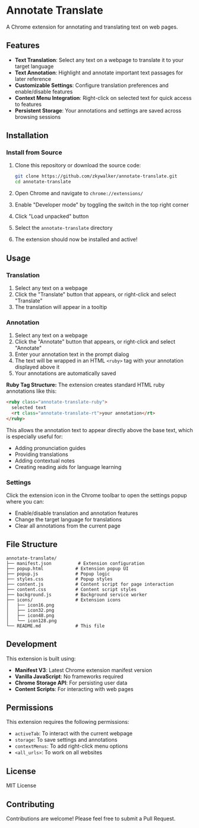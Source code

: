 # Annotate Translate

A Chrome extension for annotating and translating text on web pages.

## Features

- **Text Translation**: Select any text on a webpage to translate it to your target language
- **Text Annotation**: Highlight and annotate important text passages for later reference
- **Customizable Settings**: Configure translation preferences and enable/disable features
- **Context Menu Integration**: Right-click on selected text for quick access to features
- **Persistent Storage**: Your annotations and settings are saved across browsing sessions

## Installation

### Install from Source

1. Clone this repository or download the source code:
   ```bash
   git clone https://github.com/zkywalker/annotate-translate.git
   cd annotate-translate
   ```

2. Open Chrome and navigate to `chrome://extensions/`

3. Enable "Developer mode" by toggling the switch in the top right corner

4. Click "Load unpacked" button

5. Select the `annotate-translate` directory

6. The extension should now be installed and active!

## Usage

### Translation

1. Select any text on a webpage
2. Click the "Translate" button that appears, or right-click and select "Translate"
3. The translation will appear in a tooltip

### Annotation

1. Select any text on a webpage
2. Click the "Annotate" button that appears, or right-click and select "Annotate"
3. Enter your annotation text in the prompt dialog
4. The text will be wrapped in an HTML `<ruby>` tag with your annotation displayed above it
5. Your annotations are automatically saved

**Ruby Tag Structure:**
The extension creates standard HTML ruby annotations like this:
```html
<ruby class="annotate-translate-ruby">
  selected text
  <rt class="annotate-translate-rt">your annotation</rt>
</ruby>
```

This allows the annotation text to appear directly above the base text, which is especially useful for:
- Adding pronunciation guides
- Providing translations
- Adding contextual notes
- Creating reading aids for language learning

### Settings

Click the extension icon in the Chrome toolbar to open the settings popup where you can:
- Enable/disable translation and annotation features
- Change the target language for translations
- Clear all annotations from the current page

## File Structure

```
annotate-translate/
├── manifest.json          # Extension configuration
├── popup.html            # Extension popup UI
├── popup.js              # Popup logic
├── styles.css            # Popup styles
├── content.js            # Content script for page interaction
├── content.css           # Content script styles
├── background.js         # Background service worker
├── icons/                # Extension icons
│   ├── icon16.png
│   ├── icon32.png
│   ├── icon48.png
│   └── icon128.png
└── README.md             # This file
```

## Development

This extension is built using:
- **Manifest V3**: Latest Chrome extension manifest version
- **Vanilla JavaScript**: No frameworks required
- **Chrome Storage API**: For persisting user data
- **Content Scripts**: For interacting with web pages

## Permissions

This extension requires the following permissions:
- `activeTab`: To interact with the current webpage
- `storage`: To save settings and annotations
- `contextMenus`: To add right-click menu options
- `<all_urls>`: To work on all websites

## License

MIT License

## Contributing

Contributions are welcome! Please feel free to submit a Pull Request.